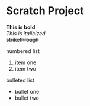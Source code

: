 # Scratch Project

**This is bold** <br>
*This is italicized* <br>
~~strikethrough~~

numbered list
1. item one
2. item two

bulleted list
* bullet one
* bullet two
